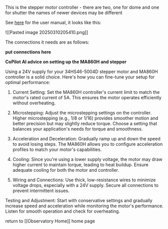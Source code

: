 This is the stepper motor controller - there are two, one for dome and one for shutter the names of newer devices may be different

See [here](https://www.omc-stepperonline.com/download/MA860H.pdf) for the user manual, it looks like this:

![[Pasted image 20250310205410.png]]

The connections it needs are as follows:

**put connections here**


**CoPilot AI advice on setting up the MA860H and stepper**

Using a 24V supply for your 34HS46-5004D stepper motor and MA860H controller is a solid choice. Here's how you can fine-tune your setup for optimal performance:

1. Current Setting: Set the MA860H controller's current limit to match the motor's rated current of 5A. This ensures the motor operates efficiently without overheating.
    
2. Microstepping: Adjust the microstepping settings on the controller. Higher microstepping (e.g., 1/8 or 1/16) provides smoother motion and better precision but may slightly reduce torque. Choose a setting that balances your application's needs for torque and smoothness.
    
3. Acceleration and Deceleration: Gradually ramp up and down the speed to avoid losing steps. The MA860H allows you to configure acceleration profiles to match your motor's capabilities.
    
4. Cooling: Since you're using a lower supply voltage, the motor may draw higher current to maintain torque, leading to heat buildup. Ensure adequate cooling for both the motor and controller.
    
5. Wiring and Connections: Use thick, low-resistance wires to minimize voltage drops, especially with a 24V supply. Secure all connections to prevent intermittent issues.
    
Testing and Adjustment: Start with conservative settings and gradually increase speed and acceleration while monitoring the motor's performance. Listen for smooth operation and check for overheating.



return to [[Observatory Home]] home page
